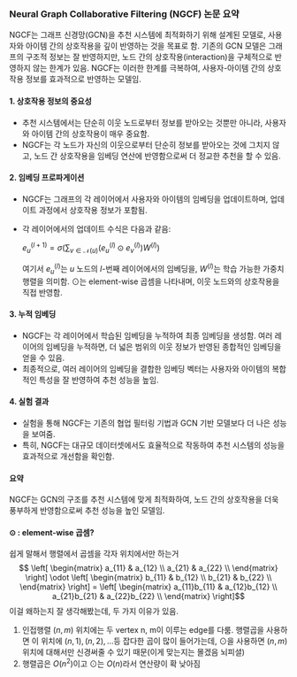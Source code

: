 ### Neural Graph Collaborative Filtering (NGCF) 논문 요약

NGCF는 그래프 신경망(GCN)을 추천 시스템에 최적화하기 위해 설계된 모델로, 사용자와 아이템 간의 상호작용을 깊이 반영하는 것을 목표로 함. 기존의 GCN 모델은 그래프의 구조적 정보는 잘 반영하지만, 노드 간의 상호작용(interaction)을 구체적으로 반영하지 않는 한계가 있음. NGCF는 이러한 한계를 극복하여, 사용자-아이템 간의 상호작용 정보를 효과적으로 반영하는 모델임.

#### 1. 상호작용 정보의 중요성
- 추천 시스템에서는 단순히 이웃 노드로부터 정보를 받아오는 것뿐만 아니라, 사용자와 아이템 간의 상호작용이 매우 중요함.
- NGCF는 각 노드가 자신의 이웃으로부터 단순히 정보를 받아오는 것에 그치지 않고, 노드 간 상호작용을 임베딩 연산에 반영함으로써 더 정교한 추천을 할 수 있음.

#### 2. 임베딩 프로파게이션
- NGCF는 그래프의 각 레이어에서 사용자와 아이템의 임베딩을 업데이트하며, 업데이트 과정에서 상호작용 정보가 포함됨.
- 각 레이어에서의 업데이트 수식은 다음과 같음:
  
  $e_u^{(l+1)} = \sigma \left( \sum_{v \in \mathcal{N}(u)} \left( e_u^{(l)} \odot e_v^{(l)} \right) W^{(l)} \right)$
  
  여기서 $e_u^{(l)}$는 $u$ 노드의 $l$-번째 레이어에서의 임베딩을, $W^{(l)}$는 학습 가능한 가중치 행렬을 의미함. $\odot$는 element-wise 곱셈을 나타내며, 이웃 노드와의 상호작용을 직접 반영함.

#### 3. 누적 임베딩
- NGCF는 각 레이어에서 학습된 임베딩을 누적하여 최종 임베딩을 생성함. 여러 레이어의 임베딩을 누적하면, 더 넓은 범위의 이웃 정보가 반영된 종합적인 임베딩을 얻을 수 있음.
- 최종적으로, 여러 레이어의 임베딩을 결합한 임베딩 벡터는 사용자와 아이템의 복합적인 특성을 잘 반영하여 추천 성능을 높임.

#### 4. 실험 결과
- 실험을 통해 NGCF는 기존의 협업 필터링 기법과 GCN 기반 모델보다 더 나은 성능을 보여줌.
- 특히, NGCF는 대규모 데이터셋에서도 효율적으로 작동하여 추천 시스템의 성능을 효과적으로 개선함을 확인함.

#### 요약
NGCF는 GCN의 구조를 추천 시스템에 맞게 최적화하여, 노드 간의 상호작용을 더욱 풍부하게 반영함으로써 추천 성능을 높인 모델임.

#### $\odot$ : element-wise 곱셈?
쉽게 말해서 행렬에서 곱셈을 각자 위치에서만 하는거
$$ \left[ \begin{matrix} a_{11} & a_{12} \\ a_{21} & a_{22} \\ \end{matrix} \right] \odot \left[ \begin{matrix} b_{11} & b_{12} \\ b_{21} & b_{22} \\ \end{matrix} \right] = \left[ \begin{matrix} a_{11}b_{11} & a_{12}b_{12} \\ a_{21}b_{21} & a_{22}b_{22} \\ \end{matrix} \right]$$
이걸 왜하는지 잘 생각해봤는데, 두 가지 이유가 있음.
1. 인접행렬 $(n, m)$ 위치에는 두 vertex n, m이 이루는 edge를 다룸. 행렬곱을 사용하면 이 위치에 $(n, 1), (n,2), ...$등 잡다한 곱이 많이 들어가는데, $\odot$을 사용하면 $(n, m)$ 위치에 대해서만 신경써줄 수 있기 때문(이게 맞는지는 몰겠음 뇌피셜)
2. 행렬곱은 $O(n^2)$이고 $\odot$는 $O(n)$라서 연산량이 확 낮아짐

